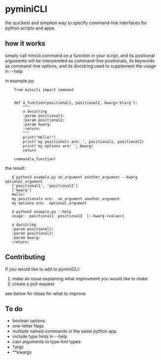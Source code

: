 pyminiCLI
=====

the quickest and simplest way to specify command-line interfaces for python scripts and apps.

how it works
------------

simply call minicli.command on a function in your script, and its positional
arguments will be interpereted as command-line positionals, its keywords as
command-line options, and its docstring used to supplement the usage in
--help

in example.py:
```
    from minicli import command


    def a_function(positional1, positional2, kwarg='blarg'):
        """
        a docstring
        :param positional1:
        :param positional2:
        :param kwarg:
        :return:
        """
        print("Hello!")
        print('my positionals are: ', positional1, positional2)
        print('my options are: ', kwarg)
        return

    command(a_function)
```
the result:

```
   $ python3 example.py an_argument another_argument --kwarg optional_argument
   ['positional1', 'positional2']
   ['kwarg']
   Hello!
   my positionals are:  an_argument another_argument
   my options are:  optional_argument
   
   $ python3 example.py --help
   usage:  positional1  positional2  [--kwarg <value>] 

   a docstring
   :param positional1:
   :param positional2:
   :param kwarg:
   :return:
```


Contributing
------------
If you would like to add to pyminiCLI:
 1. make an issue explaining what improvment you would like to make
 2. create a pull request

see below for ideas for what to improve

To do
-----

 - boolean options
 - one-letter flags
 - multiple named commands in the same python app
 - include type hints in --help
 - cast arguments to type hint types
 - *args
 - **kwargs
